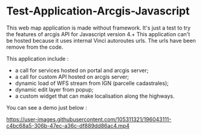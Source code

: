 # Test-Application-Arcgis-Javascript


This web map application is made without framework. It's just a test to try the features of arcgis API for Javascript version 4.+
This application can't be hosted because it uses internal Vinci autoroutes urls. The urls have been remove from the code.

This application include  :
- a call for services hosted on portal and arcgis server;
- a call for custom API hosted on arcgis server;
- dynamic load of WFS stream from IGN (parcelle cadastrales);
- dynamic edit layer from popup;
- a custom widget that can make localisation along the highways.

You can see a demo just below :




https://user-images.githubusercontent.com/105311321/196043111-c4bc68a5-306b-47ec-a36c-df889dd86ac4.mp4

